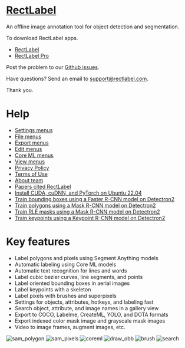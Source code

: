 # [RectLabel](https://rectlabel.com)
An offline image annotation tool for object detection and segmentation.

To download RectLabel apps.
- [RectLabel](https://apps.apple.com/app/id1210181730)
- [RectLabel Pro](https://apps.apple.com/app/id1490990105)

Post the problem to our [Github issues](https://github.com/ryouchinsa/Rectlabel-support/issues).

Have questions? Send an email to support@rectlabel.com.

Thank you.

# Help
- [Settings menus](https://rectlabel.com/settings)
- [File menus](https://rectlabel.com/file)
- [Export menus](https://rectlabel.com/export)
- [Edit menus](https://rectlabel.com/edit)
- [Core ML menus](https://rectlabel.com/coreml)
- [View menus](https://rectlabel.com/view)
- [Privacy Policy](https://rectlabel.com/privacy)
- [Terms of Use](https://rectlabel.com/terms)
- [About team](https://rectlabel.com/about)
- [Papers cited RectLabel](https://rectlabel.com/papers)
- [Install CUDA, cuDNN, and PyTorch on Ubuntu 22.04](https://rectlabel.com/pytorch)
- [Train bounding boxes using a Faster R-CNN model on Detectron2](https://rectlabel.com/detectron2_box)
- [Train polygons using a Mask R-CNN model on Detectron2](https://rectlabel.com/detectron2_polygon)
- [Train RLE masks using a Mask R-CNN model on Detectron2](https://rectlabel.com/detectron2_rle)
- [Train keypoints using a Keypoint R-CNN model on Detectron2](https://rectlabel.com/detectron2_keypoints)

# Key features
- Label polygons and pixels using Segment Anything models
- Automatic labeling using Core ML models
- Automatic text recognition for lines and words
- Label cubic bezier curves, line segments, and points
- Label oriented bounding boxes in aerial images
- Label keypoints with a skeleton
- Label pixels with brushes and superpixels
- Settings for objects, attributes, hotkeys, and labeling fast
- Search object, attribute, and image names in a gallery view
- Export to COCO, Labelme, CreateML, YOLO, and DOTA formats
- Export indexed color mask image and grayscale mask images
- Video to image frames, augment images, etc.

![sam_polygon](https://github.com/ryouchinsa/ryouchinsa.github.io/assets/1954306/8ffe1c7e-830c-4a80-8b09-634f0d35c86a)
![sam_pixels](https://github.com/ryouchinsa/ryouchinsa.github.io/assets/1954306/c110f813-c249-4de3-92af-73c721fbd4b9)
![coreml](https://github.com/ryouchinsa/ryouchinsa.github.io/assets/1954306/30969acf-1fdc-4030-909b-46130d6e709d)
![draw_obb](https://github.com/ryouchinsa/ryouchinsa.github.io/assets/1954306/422819be-3fca-46b0-850c-6aa2f60df30c)
![brush](https://github.com/ryouchinsa/ryouchinsa.github.io/assets/1954306/64a23713-d216-43b8-99f8-cdeba1ed0a9a)
![search](https://github.com/ryouchinsa/ryouchinsa.github.io/assets/1954306/9c4d59e6-5b73-4ae5-879d-6f312a9de39f)










